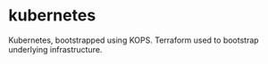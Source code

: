 # kubernetes
Kubernetes, bootstrapped using KOPS. Terraform used to bootstrap underlying infrastructure.
